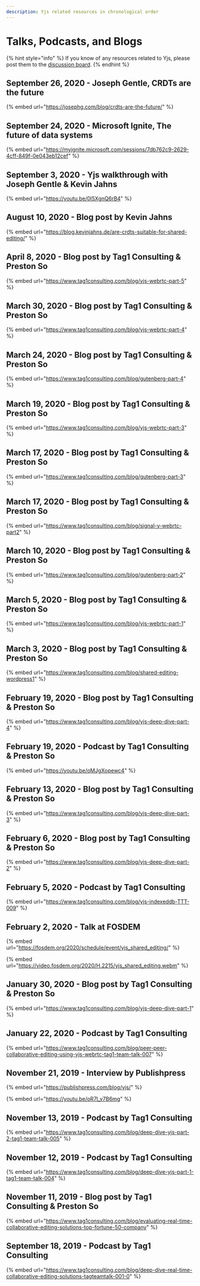 ```yaml
---
description: Yjs related resources in chronological order
---
```


# Talks, Podcasts, and Blogs



{% hint style="info" %}
If you know of any resources related to Yjs, please post them to the [discussion board](https://discuss.yjs.dev).
{% endhint %}

## September 26, 2020 - Joseph Gentle, CRDTs are the future

{% embed url="https://josephg.com/blog/crdts-are-the-future/" %}

## September 24, 2020 - Microsoft Ignite, The future of data systems

{% embed url="https://myignite.microsoft.com/sessions/7db762c9-2629-4cff-849f-0e043eb12cef" %}

## September 3, 2020 - Yjs walkthrough with Joseph Gentle & Kevin Jahns

{% embed url="https://youtu.be/0l5XgnQ6rB4" %}

## August 10, 2020 - Blog post by Kevin Jahns

{% embed url="https://blog.kevinjahns.de/are-crdts-suitable-for-shared-editing/" %}

## April 8, 2020 - Blog post by Tag1 Consulting & Preston So

{% embed url="https://www.tag1consulting.com/blog/yjs-webrtc-part-5" %}

## March 30, 2020 - Blog post by Tag1 Consulting & Preston So

{% embed url="https://www.tag1consulting.com/blog/yjs-webrtc-part-4" %}

## March 24, 2020 - Blog post by Tag1 Consulting & Preston So

{% embed url="https://www.tag1consulting.com/blog/gutenberg-part-4" %}

## March 19, 2020 - Blog post by Tag1 Consulting & Preston So

{% embed url="https://www.tag1consulting.com/blog/yjs-webrtc-part-3" %}

## March 17, 2020 - Blog post by Tag1 Consulting & Preston So

{% embed url="https://www.tag1consulting.com/blog/gutenberg-part-3" %}

## March 17, 2020 - Blog post by Tag1 Consulting & Preston So

{% embed url="https://www.tag1consulting.com/blog/signal-y-webrtc-part2" %}

## March 10, 2020 - Blog post by Tag1 Consulting & Preston So

{% embed url="https://www.tag1consulting.com/blog/gutenberg-part-2" %}

## March 5, 2020 - Blog post by Tag1 Consulting & Preston So

{% embed url="https://www.tag1consulting.com/blog/yjs-webrtc-part-1" %}

## March 3, 2020 - Blog post by Tag1 Consulting & Preston So

{% embed url="https://www.tag1consulting.com/blog/shared-editing-wordpress1" %}

## February 19, 2020 - Blog post by Tag1 Consulting & Preston So

{% embed url="https://www.tag1consulting.com/blog/yjs-deep-dive-part-4" %}

## February 19, 2020 - Podcast by Tag1 Consulting & Preston So

{% embed url="https://youtu.be/oMJgXopewc4" %}

## February 13, 2020 - Blog post by Tag1 Consulting & Preston So

{% embed url="https://www.tag1consulting.com/blog/yjs-deep-dive-part-3" %}

## February 6, 2020 - Blog post by Tag1 Consulting & Preston So

{% embed url="https://www.tag1consulting.com/blog/yjs-deep-dive-part-2" %}

## February 5, 2020 - Podcast by Tag1 Consulting

{% embed url="https://www.tag1consulting.com/blog/yjs-indexeddb-TTT-009" %}

## February 2, 2020 - Talk at FOSDEM

{% embed url="https://fosdem.org/2020/schedule/event/yjs_shared_editing/" %}

{% embed url="https://video.fosdem.org/2020/H.2215/yjs_shared_editing.webm" %}

## January 30, 2020 - Blog post by Tag1 Consulting & Preston So

{% embed url="https://www.tag1consulting.com/blog/yjs-deep-dive-part-1" %}

## January 22, 2020 - Podcast by Tag1 Consulting

{% embed url="https://www.tag1consulting.com/blog/peer-peer-collaborative-editing-using-yjs-webrtc-tag1-team-talk-007" %}

## November 21, 2019 - Interview by Publishpress

{% embed url="https://publishpress.com/blog/yjs/" %}

{% embed url="https://youtu.be/oR7l_v7B6mg" %}

## November 13, 2019 - Podcast by Tag1 Consulting

{% embed url="https://www.tag1consulting.com/blog/deep-dive-yjs-part-2-tag1-team-talk-005" %}

## November 12, 2019 - Podcast by Tag1 Consulting

{% embed url="https://www.tag1consulting.com/blog/deep-dive-yjs-part-1-tag1-team-talk-004" %}

## November 11, 2019 - Blog post by Tag1 Consulting & Preston So

{% embed url="https://www.tag1consulting.com/blog/evaluating-real-time-collaborative-editing-solutions-top-fortune-50-company" %}

## September 18, 2019 - Podcast by Tag1 Consulting

{% embed url="https://www.tag1consulting.com/blog/deep-dive-real-time-collaborative-editing-solutions-tagteamtalk-001-0" %}
